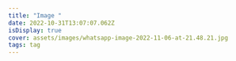 ```yaml
---
title: "Image "
date: 2022-10-31T13:07:07.062Z
isDisplay: true
cover: assets/images/whatsapp-image-2022-11-06-at-21.48.21.jpg
tags: tag
---
```

